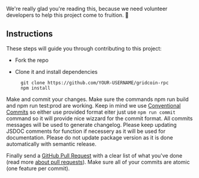 We're really glad you're reading this, because we need volunteer developers to help this project come to fruition. 👏

## Instructions

These steps will guide you through contributing to this project:

- Fork the repo
- Clone it and install dependencies

		git clone https://github.com/YOUR-USERNAME/gridcoin-rpc
		npm install

Make and commit your changes. Make sure the commands npm run build and npm run test:prod are working.
Keep in mind we use [Conventional Commits](https://www.conventionalcommits.org/en/v1.0.0-beta.2/) so either use provided format eiter just use `npm run commit` command so it will provide nice wizzard for the commit format.
All commits messages will be used to generate changelog.
Please keep updating JSDOC comments for function if necessery as it will be used for documentation.
Please do not update package version as it is done automatically with semantic release.

Finally send a [GitHub Pull Request](https://github.com/gridcat/gridcoin-rpc/compare?expand=1) with a clear list of what you've done (read more [about pull requests](https://help.github.com/articles/about-pull-requests/)). Make sure all of your commits are atomic (one feature per commit).
